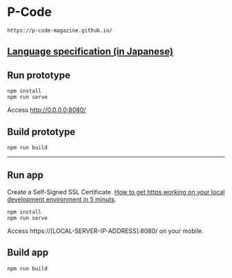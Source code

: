 # P-Code

```
https://p-code-magazine.github.io/
```

## [Language specification (in Japanese)](/langspec.md)

## Run prototype
```
npm install
npm run serve
```
Access http://0.0.0.0:8080/
## Build prototype
```
npm run build
```
---
## Run app
Create a Self-Signed SSL Certificate. [How to get https working on your local development environment in 5 minuts](https://www.freecodecamp.org/news/how-to-get-https-working-on-your-local-development-environment-in-5-minutes-7af615770eec/).
```
npm install
npm run serve
```

Access https://[LOCAL-SERVER-IP-ADDRESS]:8080/ on your mobile.

## Build app
```
npm run build
```
